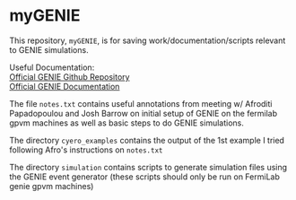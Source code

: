 # myGENIE
This repository,  `myGENIE`, is for saving work/documentation/scripts relevant to GENIE simulations. 

Useful Documentation: <br>
[Official GENIE Github Repository](https://github.com/GENIE-MC/Generator) <br>
[Official GENIE Documentation](https://genie-docdb.pp.rl.ac.uk/cgi-bin/ShowDocument?docid=2)

The file `notes.txt` contains useful annotations from meeting w/ Afroditi Papadopoulou and Josh Barrow on initial setup of GENIE on the fermilab gpvm machines as well as basic steps to do GENIE simulations.  

The directory `cyero_examples` contains the output of the 1st example I tried following Afro's instructions on `notes.txt`

The directory `simulation` contains scripts to generate simulation files using the GENIE event generator (these scripts should only be run on FermiLab genie gpvm machines)